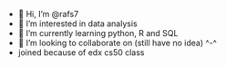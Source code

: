 - 👋 Hi, I’m @rafs7
- 👀 I’m interested in data analysis
- 🌱 I’m currently learning python, R and SQL
- 💞️ I’m looking to collaborate on (still have no idea) ^-^
- joined because of edx cs50 class


<!---
rafs7/rafs7 is a ✨ special ✨ repository because its `README.md` (this file) appears on your GitHub profile.
You can click the Preview link to take a look at your changes.
--->
